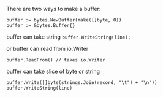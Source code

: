 There are two ways to make a buffer:

```
buffer := bytes.NewBuffer(make([]byte, 0))
buffer := &bytes.Buffer{}
```

buffer can take string
`buffer.WriteString(line);`

or buffer can read from io.Writer

`buffer.ReadFrom() // takes io.Writer`


buffer can take slice of byte or string
```
buffer.Write([]byte(strings.Join(record, "\t") + "\n"))
buffer.WriteString(line)
```


